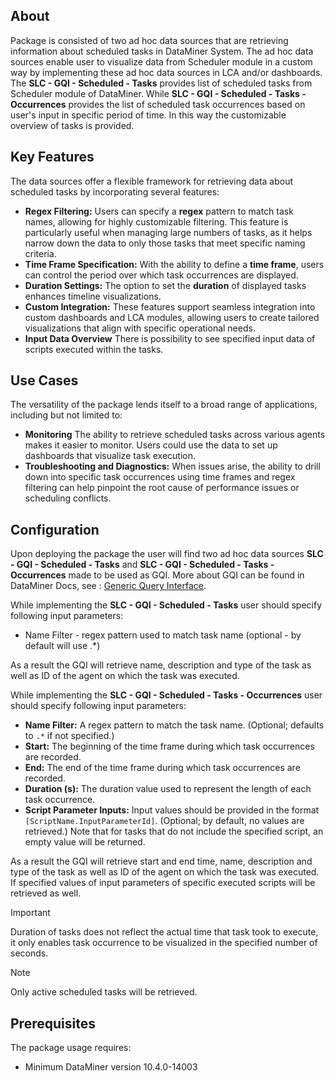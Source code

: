 ## About
Package is consisted of two ad hoc data sources that are retrieving information about scheduled tasks in DataMiner System. The ad hoc data sources enable user to visualize data from Scheduler module in a custom way by implementing these ad hoc data sources in LCA and/or dashboards.
The **SLC - GQI - Scheduled - Tasks** provides list of scheduled tasks from Scheduler module of DataMiner. While **SLC - GQI - Scheduled - Tasks - Occurrences** provides the list of scheduled task occurrences based on user's input in specific period of time. In this way the customizable overview of tasks is provided.

## Key Features
The data sources offer a flexible framework for retrieving data about scheduled tasks by incorporating several features:

- **Regex Filtering:** Users can specify a **regex** pattern to match task names, allowing for highly customizable filtering. This feature is particularly useful when managing large numbers of tasks, as it helps narrow down the data to only those tasks that meet specific naming criteria.
- **Time Frame Specification:** With the ability to define a **time frame**, users can control the period over which task occurrences are displayed.
- **Duration Settings:** The option to set the **duration** of displayed tasks enhances timeline visualizations. 
- **Custom Integration:** These features support seamless integration into custom dashboards and LCA modules, allowing users to create tailored visualizations that align with specific operational needs.
- **Input Data Overview** There is possibility to see specified input data of scripts executed within the tasks.

## Use Cases 

The versatility of the package lends itself to a broad range of applications, including but not limited to:

- **Monitoring** The ability to retrieve scheduled tasks across various agents makes it easier to monitor. Users could use the data to set up dashboards that visualize task execution.
- **Troubleshooting and Diagnostics:** When issues arise, the ability to drill down into specific task occurrences using time frames and regex filtering can help pinpoint the root cause of performance issues or scheduling conflicts.

## Configuration 

Upon deploying the package the user will find two ad hoc data sources **SLC - GQI - Scheduled - Tasks**  and  **SLC - GQI - Scheduled - Tasks - Occurrences** made to be used as GQI. More about GQI can be found in DataMiner Docs, see : [Generic Query Interface](https://docs.dataminer.services/user-guide/Advanced_Modules/Dashboards_and_Low_Code_Apps/GQI/About_GQI.html).

While implementing the **SLC - GQI - Scheduled - Tasks** user should specify following input parameters:
- Name Filter - regex pattern used to match task name (optional - by default will use .*)

As a result the GQI will retrieve name, description and type of the task as well as ID of the agent on which the task was executed.


While implementing the **SLC - GQI - Scheduled - Tasks - Occurrences**  user should specify following input parameters:
- **Name Filter:** A regex pattern to match the task name. (Optional; defaults to `.*` if not specified.)
- **Start:** The beginning of the time frame during which task occurrences are recorded.
- **End:** The end of the time frame during which task occurrences are recorded.
- **Duration (s):** The duration value used to represent the length of each task occurrence.
- **Script Parameter Inputs:** Input values should be provided in the format `[ScriptName.InputParameterId]`. (Optional; by default, no values are retrieved.) Note that for tasks that do not include the specified script, an empty value will be returned.

As a result the GQI will retrieve start and end time, name, description and type of the task as well as ID of the agent on which the task was executed. If specified values of input parameters of specific executed scripts will be retrieved as well.

> [!IMPORTANT]
> Duration of tasks does not reflect the actual time that task took to execute, it only enables task occurrence to be visualized in the specified number of seconds.

> [!NOTE]
> Only active scheduled tasks will be retrieved.

## Prerequisites

The package usage requires:
- Minimum DataMiner version 10.4.0-14003
